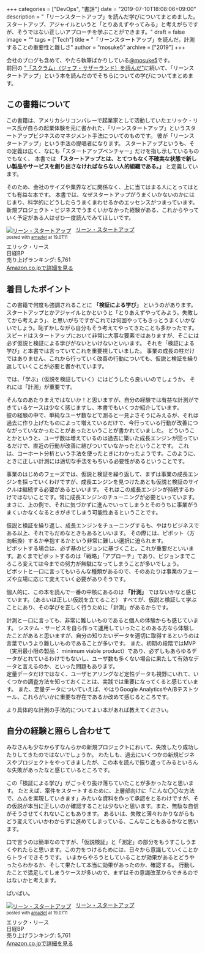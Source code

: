 +++
categories = ["DevOps", "書評"]
date = "2019-07-10T18:08:06+09:00"
description = "「リーンスタートアップ」を読んだ学びについてまとめました。スタートアップ、アジャイルというと「とりあえずやってみる」と考えがちですが、そうではない正しいアプローチを学ぶことができます。"
draft = false
image = ""
tags = ["Tech"]
title = "「リーンスタートアップ」を読んだ。計測することの重要性と難しさ"
author = "mosuke5"
archive = ["2019"]
+++

会社のブログも含めて、やたら執筆ばかりしている[@mosuke5](https://twitter.com/mosuke5)です。  
前回の ["「スクラム」（ジェフ・サザーランド）を読んだ"](/entry/2019/06/30/scram/)に続いて、「リーンスタートアップ」という本を読んだのでそちらについての学びについてまとめます。

## この書籍について
この書籍は、アメリカシリコンバレーで起業家として活動していたエリック・リース氏が自らの起業体験を元に書かれた、「リーンスタートアップ」というスタートアップビジネスのマネジメント手法についてのものです。
彼が「リーンスタートアップ」という手法の提唱者になります。
スタートアップというも、その定義は広く、なにも「スタートアップベンチャー」だけを指し示しているものでもなく、
本書では **「スタートアップとは、とてつもなく不確実な状態で新しい製品やサービスを創り出さなければならない人的組織である。」** と定義しています。

そのため、会社のサイズや業界などに関係なく、上に当てはまる人にとってはとても有益な本です。
本書では、なぜスタートアップがうまくいかないのかにはじまり、科学的にどうしたらうまくまわせるかのエッセンスがつまっています。
新規プロジェクト・ビジネスでうまくいかなかった経験がある、これからやっていく予定がある人はぜひ一度読んでみてほしいです。

<!--more-->

<div class="amazlet-box" style="margin-bottom:0px;"><div class="amazlet-image" style="float:left;margin:0px 12px 1px 0px;"><a href="https://amzn.to/2S5PeJk" name="amazletlink" target="_blank"><img src="https://images-fe.ssl-images-amazon.com/images/I/51bOkHsFFlL._SL160_.jpg" alt="リーン・スタートアップ" style="border: none;" /></a></div><div class="amazlet-info" style="line-height:120%; margin-bottom: 10px"><div class="amazlet-name" style="margin-bottom:10px;line-height:120%"><a href="https://amzn.to/2S5PeJk" name="amazletlink" target="_blank">リーン・スタートアップ</a><div class="amazlet-powered-date" style="font-size:80%;margin-top:5px;line-height:120%">posted with <a href="http://www.amazlet.com/" title="amazlet" target="_blank">amazlet</a> at 19.07.11</div></div><div class="amazlet-detail">エリック・リース <br />日経BP <br />売り上げランキング: 5,761<br /></div><div class="amazlet-sub-info" style="float: left;"><div class="amazlet-link" style="margin-top: 5px"><a href="https://amzn.to/2S5PeJk" name="amazletlink" target="_blank">Amazon.co.jpで詳細を見る</a></div></div></div><div class="amazlet-footer" style="clear: left"></div></div>


## 着目したポイント
この書籍で何度も強調されることに **「検証による学び」** というのがあります。
スタートアップとかアジャイルとかというと「とりあえずやってみよう。失敗してから考えよう」、と思いがちですがこれでは何回やってもきっとうまくいかないでしょう。恥ずかしながら自分もそう考えてやってきたことも多かったです。  
スピードはスタートアップにおいて非常に大事な要素ではありますが、そこには必ず仮説と検証による学びがないといけないといいます。
それを「検証による学び」と本書では言っていてこれを重要視していました。
事業の成長の柱だけではありません、これから行っていく改善の行動についても、仮説と検証を繰り返していくことが必要と書かれています。

では、「学ぶ」（仮説を検証していく）にはどうしたら良いいのでしょうか。
それには「計測」が重要です。

そんなのあたりまえではないか！と思いますが、自分の経験では有益な計測ができているケースは少なく感じますし、本書でもいくつか紹介しています。  
彼の経験の中で、単純なユーザ数などで測ると一見よさそうにみえるが、それは過去に作り上げたものによって増えているだけで、今行っている行動が改善につながっていなかったことがあったということが書かれていました。
どういうことかというと、ユーザ数は増えているのは過去に築いた成長エンジンが回っているだけで、直近の行動が改善に結びついていなかったということです。
これは、コーホート分析という手法を使ったときにわかったようです。このように、ときに正しい計測には適切な手法をもちいる必要性があるということです。

事業のはじめのフェーズでは、仮説と検証を繰り返して、まずは事業の成長エンジンを探っていくわけですが、成長エンジンを見つけたあとも仮説と検証のサイクルは継続する必要があるといいます。
それはこの成長エンジンが持続するわけではないことです。常に成長エンジンのチューニングが必要といっています。
まさに、上の例で、それに気づかずに進んでいってしまうとそのうちに事業がうまくいかなくなるときがきてしまう可能性あるということです。

仮説と検証を繰り返し、成長エンジンをチューニングするも、やはりビジネスである以上、それでもだめなときもあるといいます。
その際には、ピボット（方向転換）するか辛抱するかという非常に難しい選択に迫られます。  
ピボットする場合は、必ず基のビジョンに基づくこと。これが重要だといいます。あくまでピボットするのは「戦略」「アプローチ」であり、ビジョンまでころころ変えては今までの努力が無駄になってしまうことが多いでしょう。  
ピボットと一口に言ってもいろんな種類があるので、そのあたりは事業のフェーズや立場に応じて変えていく必要がありそうです。

個人的に、この本を読んで一番の中核にあるのは **「計測」** ではないかなと感じています。（あるいは正しい仮説を立てること）
すべてが、仮説と検証して学ぶことにあり、その学びを正しく行うために「計測」があるからです。

計測と一口に言っても、非常に難しいものであると個人の体験からも感じています。
システム・サービスを自ら作って運用していったことのある方なら体験したことがあると思いますが、自分の知りたいデータを適切に取得するというのは言葉でいうより難しいものであることが多いです。
また、初期の段階ではMVP（実用最小限の製品： minimum viable product）であり、必ずしもあらゆるデータがとれているわけでもないし、ユーザ数も多くない場合に果たして有効なデータと言えるのか、といった問題もあります。  
定量データだけではなく、ユーザヒアリングなど定性データも視野にいれて、いくつかの調査方法を知っておくことは、実践では重要になってくると感じています。
また、定量データについていえば、やはりGoogle AnalyticsやA/Bテストツール、これらがいかに重要な存在であるか改めて感じるところです。

より具体的な計測の手法的についてよい本があれば教えてください。

## 自分の経験と照らし合わせて
みなさんも少なからずなんらかの新規プロジェクトにおいて、失敗したり成功したりしてきたのではないでしょうか。
わたしも、過去にいくつかの新規ビジネスやプロジェクトをやってきましたが、この本を読んで振り返ってみるといろんな失敗があったなと感じているところです。

この「検証による学び」がごっそり抜け落ちていたことが多かったなと思います。
たとえば、案件をスタートするために、上層部向けに「こんな〇〇な方法で、△△を実現していきます」みたいな資料を作って承認をとるわけですが、その仮説が本当に正しいのか確認することは少ないと思います。また、無駄な自信がそうさせてくれないこともあります。
あるいは、失敗と薄々わかりながらもどう変えていいかわからずに進めてしまっている、こんなこともあるかなと思います。

口で言うのは簡単なのですが、「仮説検証」と「測定」の部分をもうすこしうまくやれたらと思います。この力をつけるためには、日々から意識していくことからトライできそうです。
いまからやろうとしていることが効果があるとどうやったらわかるか、そして果たして本当に効果があったのか、確認する。
行動したことで満足してしまうケースが多いので、まずはその意識改革からできるのではないかと考えます。

ばいばい。

<div class="amazlet-box" style="margin-bottom:0px;"><div class="amazlet-image" style="float:left;margin:0px 12px 1px 0px;"><a href="https://amzn.to/2S5PeJk" name="amazletlink" target="_blank"><img src="https://images-fe.ssl-images-amazon.com/images/I/51bOkHsFFlL._SL160_.jpg" alt="リーン・スタートアップ" style="border: none;" /></a></div><div class="amazlet-info" style="line-height:120%; margin-bottom: 10px"><div class="amazlet-name" style="margin-bottom:10px;line-height:120%"><a href="https://amzn.to/2S5PeJk" name="amazletlink" target="_blank">リーン・スタートアップ</a><div class="amazlet-powered-date" style="font-size:80%;margin-top:5px;line-height:120%">posted with <a href="http://www.amazlet.com/" title="amazlet" target="_blank">amazlet</a> at 19.07.11</div></div><div class="amazlet-detail">エリック・リース <br />日経BP <br />売り上げランキング: 5,761<br /></div><div class="amazlet-sub-info" style="float: left;"><div class="amazlet-link" style="margin-top: 5px"><a href="https://amzn.to/2S5PeJk" name="amazletlink" target="_blank">Amazon.co.jpで詳細を見る</a></div></div></div><div class="amazlet-footer" style="clear: left"></div></div>
